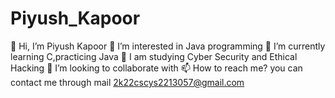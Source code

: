 # Piyush_Kapoor
  👋 Hi, I’m Piyush Kapoor
  👀 I’m interested in Java programming 
  🌱 I’m currently learning C,practicing Java
  🌱 I am studying Cyber Security and Ethical Hacking
  💞️ I’m looking to collaborate with
  📫 How to reach me? you can contact me through mail 2k22cscys2213057@gmail.com
